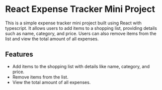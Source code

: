 # React Expense Tracker Mini Project

This is a simple expense tracker mini project built using React with typescript. It allows users to add items to a shopping list, providing details such as name, category, and price. Users can also remove items from the list and view the total amount of all expenses.

## Features

- Add items to the shopping list with details like name, category, and price.
- Remove items from the list.
- View the total amount of all expenses.


